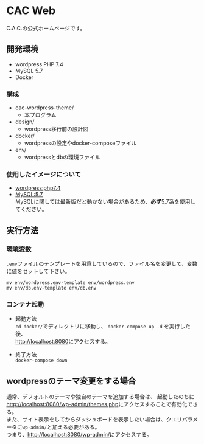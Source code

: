 # CAC Web
C.A.C.の公式ホームページです。

## 開発環境
- wordpress PHP 7.4
- MySQL 5.7
- Docker 

### 構成
- cac-wordpress-theme/
  - 本プログラム
- design/
  - wordpress移行前の設計図
- docker/
  - wordpressの設定やdocker-composeファイル
- env/
  - wordpressとdbの環境ファイル

### 使用したイメージについて
- [wordpress:php7.4](https://hub.docker.com/layers/wordpress/library/wordpress/php7.4/images/sha256-43a2e6caebd0b95479b76c800d2545315a5995875575b86b109c87a6317a6d11?context=explore)
- [MySQL:5.7](https://hub.docker.com/layers/mysql/library/mysql/5.7/images/sha256-375d2452a2009a51803d528ad9bd1926eead59b0d74a8e463afd0e6feb11a85e?context=explore)  
MySQLに関しては最新版だと動かない場合があるため、**必ず**5.7系を使用してください。  

## 実行方法
### 環境変数  
`.env`ファイルのテンプレートを用意しているので、ファイル名を変更して、変数に値をセットして下さい。  
```
mv env/wordpress.env-template env/wordpress.env
mv env/db.env-template env/db.env
```

### コンテナ起動  
- 起動方法  
`cd docker/`でディレクトリに移動し、
`docker-compose up -d` を実行した後、  
[http://localhost:8080](http://localhost:8080)にアクセスする。

- 終了方法  
`docker-compose down`

## wordpressのテーマ変更をする場合
通常、デフォルトのテーマや独自のテーマを追加する場合は、
起動したのちに[http://localhost:8080/wp-admin/themes.php](http://localhost:8080/wp-admin/themes.php)にアクセスすることで有効化できる。  
また、サイト表示をしてからダッシュボードを表示したい場合は、クエリパラメータに`wp-admin/`と加える必要がある。  
つまり、[http://localhost:8080/wp-admin/](http://localhost:8080/wp-admin/)にアクセスする。
